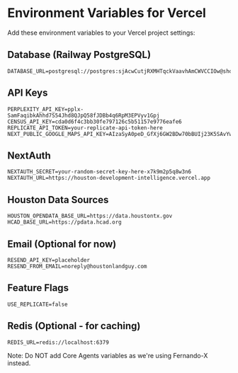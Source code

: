 # Environment Variables for Vercel

Add these environment variables to your Vercel project settings:

## Database (Railway PostgreSQL)
```
DATABASE_URL=postgresql://postgres:sjAcwCutjRXMHTqckVaavhAmCWVCCIOw@shortline.proxy.rlwy.net:44419/railway
```

## API Keys
```
PERPLEXITY_API_KEY=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
CENSUS_API_KEY=cda0d6f4c3bb30fe797126c5b51157e9776eafe6
REPLICATE_API_TOKEN=your-replicate-api-token-here
NEXT_PUBLIC_GOOGLE_MAPS_API_KEY=AIzaSyA0peD_GfXj6GW2BDw70bBUIj23K5SAvYw
```

## NextAuth
```
NEXTAUTH_SECRET=your-random-secret-key-here-x7k9m2p5q8w3n6
NEXTAUTH_URL=https://houston-development-intelligence.vercel.app
```

## Houston Data Sources
```
HOUSTON_OPENDATA_BASE_URL=https://data.houstontx.gov
HCAD_BASE_URL=https://pdata.hcad.org
```

## Email (Optional for now)
```
RESEND_API_KEY=placeholder
RESEND_FROM_EMAIL=noreply@houstonlandguy.com
```

## Feature Flags
```
USE_REPLICATE=false
```

## Redis (Optional - for caching)
```
REDIS_URL=redis://localhost:6379
```

Note: Do NOT add Core Agents variables as we're using Fernando-X instead.